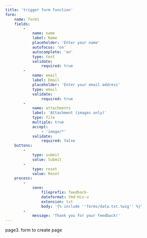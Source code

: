 ```yaml
---
title: 'trigger form function'
form:
    name: form1
    fields:
        -
            name: name
            label: Name
            placeholder: 'Enter your name'
            autofocus: 'on'
            autocomplete: 'on'
            type: text
            validate:
                required: true
        -
            name: email
            label: Email
            placeholder: 'Enter your email address'
            type: email
            validate:
                required: true
        -
            name: attachments
            label: 'Attachment (images only)'
            type: file
            multiple: true
            accept:
                - 'image/*'
            validate:
                required: false
    buttons:
        -
            type: submit
            value: Submit
        -
            type: reset
            value: Reset
    process:
        -
            save:
                fileprefix: feedback-
                dateformat: Ymd-His-u
                extension: txt
                body: '{% include ''forms/data.txt.twig'' %}'
        -
            message: 'Thank you for your feedback!'
---
```


page3. form to create page